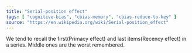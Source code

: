 ```yaml
---
title: "Serial-position effect"
tags: [ "cognitive-bias", "cbias-memory", "cbias-reduce-to-key" ]
source: "https://en.wikipedia.org/wiki/Serial-position_effect"
---
```


We tend to recall the first(Primacy effect) and last items(Recency effect) in a series. Middle ones are the worst remembered. 
